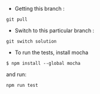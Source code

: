 - Getting this branch : 

```git pull```

- Switch to this particular branch : 

```git switch solution```

- To run the tests, install mocha

```$ npm install --global mocha```

and run: 

```npm run test```
